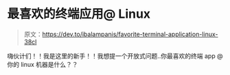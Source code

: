 # 最喜欢的终端应用@ Linux

> 原文：<https://dev.to/ibalampanis/favorite-terminal-application-linux-38cl>

嗨伙计们！！我是这里的新手！！我想提一个开放式问题..你最喜欢的终端 app @你的 linux 机器是什么？？